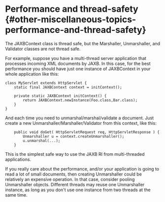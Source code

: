 Performance and thread-safety {#other-miscellaneous-topics-performance-and-thread-safety}
=============================

The JAXBContext class is thread safe, but the Marshaller, Unmarshaller,
and Validator classes are not thread safe.

For example, suppose you have a multi-thread server application that
processes incoming XML documents by JAXB. In this case, for the best
performance you should have just one instance of JAXBContext in your
whole application like this:

``` {.java}
class MyServlet extends HttpServlet {
    static final JAXBContext context = initContext();

    private static JAXBContext initContext() {
        return JAXBContext.newInstance(Foo.class,Bar.class);
    }
}
```

And each time you need to unmarshal/marshal/validate a document. Just
create a new Unmarshaller/Marshaller/Validator from this context, like
this:

``` {.java}
    public void doGet( HttpServletRequest req, HttpServletResponse ) {
        Unmarshaller u = context.createUnmarshaller();
        u.unmarshal(...);
    }
```

This is the simplest safe way to use the JAXB RI from multi-threaded
applications.

If you really care about the performance, and/or your application is
going to read a lot of small documents, then creating Unmarshaller could
be relatively an expensive operation. In that case, consider pooling
Unmarshaller objects. Different threads may reuse one Unmarshaller
instance, as long as you don\'t use one instance from two threads at the
same time.

